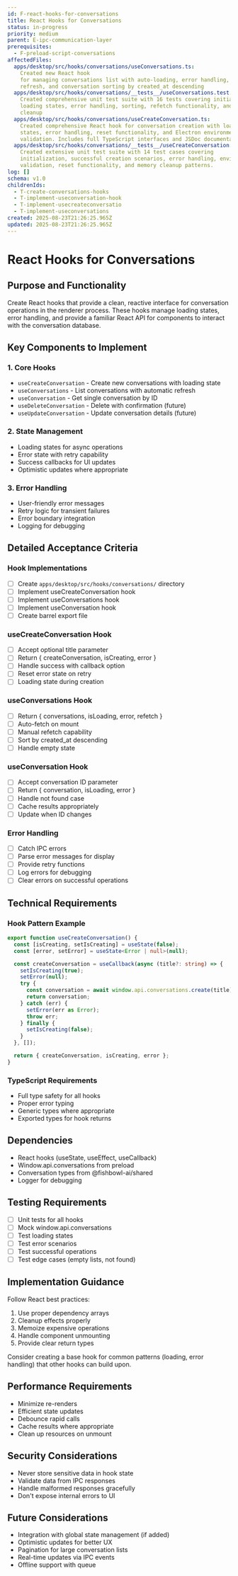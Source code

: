 ```yaml
---
id: F-react-hooks-for-conversations
title: React Hooks for Conversations
status: in-progress
priority: medium
parent: E-ipc-communication-layer
prerequisites:
  - F-preload-script-conversations
affectedFiles:
  apps/desktop/src/hooks/conversations/useConversations.ts:
    Created new React hook
    for managing conversations list with auto-loading, error handling, manual
    refresh, and conversation sorting by created_at descending
  apps/desktop/src/hooks/conversations/__tests__/useConversations.test.tsx:
    Created comprehensive unit test suite with 16 tests covering initialization,
    loading states, error handling, sorting, refetch functionality, and memory
    cleanup
  apps/desktop/src/hooks/conversations/useCreateConversation.ts:
    Created comprehensive React hook for conversation creation with loading
    states, error handling, reset functionality, and Electron environment
    validation. Includes full TypeScript interfaces and JSDoc documentation.
  apps/desktop/src/hooks/conversations/__tests__/useCreateConversation.test.tsx:
    Created extensive unit test suite with 14 test cases covering
    initialization, successful creation scenarios, error handling, environment
    validation, reset functionality, and memory cleanup patterns.
log: []
schema: v1.0
childrenIds:
  - T-create-conversations-hooks
  - T-implement-useconversation-hook
  - T-implement-usecreateconversatio
  - T-implement-useconversations
created: 2025-08-23T21:26:25.965Z
updated: 2025-08-23T21:26:25.965Z
---
```


# React Hooks for Conversations

## Purpose and Functionality

Create React hooks that provide a clean, reactive interface for conversation operations in the renderer process. These hooks manage loading states, error handling, and provide a familiar React API for components to interact with the conversation database.

## Key Components to Implement

### 1. Core Hooks

- `useCreateConversation` - Create new conversations with loading state
- `useConversations` - List conversations with automatic refresh
- `useConversation` - Get single conversation by ID
- `useDeleteConversation` - Delete with confirmation (future)
- `useUpdateConversation` - Update conversation details (future)

### 2. State Management

- Loading states for async operations
- Error state with retry capability
- Success callbacks for UI updates
- Optimistic updates where appropriate

### 3. Error Handling

- User-friendly error messages
- Retry logic for transient failures
- Error boundary integration
- Logging for debugging

## Detailed Acceptance Criteria

### Hook Implementations

- [ ] Create `apps/desktop/src/hooks/conversations/` directory
- [ ] Implement useCreateConversation hook
- [ ] Implement useConversations hook
- [ ] Implement useConversation hook
- [ ] Create barrel export file

### useCreateConversation Hook

- [ ] Accept optional title parameter
- [ ] Return { createConversation, isCreating, error }
- [ ] Handle success with callback option
- [ ] Reset error state on retry
- [ ] Loading state during creation

### useConversations Hook

- [ ] Return { conversations, isLoading, error, refetch }
- [ ] Auto-fetch on mount
- [ ] Manual refetch capability
- [ ] Sort by created_at descending
- [ ] Handle empty state

### useConversation Hook

- [ ] Accept conversation ID parameter
- [ ] Return { conversation, isLoading, error }
- [ ] Handle not found case
- [ ] Cache results appropriately
- [ ] Update when ID changes

### Error Handling

- [ ] Catch IPC errors
- [ ] Parse error messages for display
- [ ] Provide retry functions
- [ ] Log errors for debugging
- [ ] Clear errors on successful operations

## Technical Requirements

### Hook Pattern Example

```typescript
export function useCreateConversation() {
  const [isCreating, setIsCreating] = useState(false);
  const [error, setError] = useState<Error | null>(null);

  const createConversation = useCallback(async (title?: string) => {
    setIsCreating(true);
    setError(null);
    try {
      const conversation = await window.api.conversations.create(title);
      return conversation;
    } catch (err) {
      setError(err as Error);
      throw err;
    } finally {
      setIsCreating(false);
    }
  }, []);

  return { createConversation, isCreating, error };
}
```

### TypeScript Requirements

- Full type safety for all hooks
- Proper error typing
- Generic types where appropriate
- Exported types for hook returns

## Dependencies

- React hooks (useState, useEffect, useCallback)
- Window.api.conversations from preload
- Conversation types from @fishbowl-ai/shared
- Logger for debugging

## Testing Requirements

- [ ] Unit tests for all hooks
- [ ] Mock window.api.conversations
- [ ] Test loading states
- [ ] Test error scenarios
- [ ] Test successful operations
- [ ] Test edge cases (empty lists, not found)

## Implementation Guidance

Follow React best practices:

1. Use proper dependency arrays
2. Cleanup effects properly
3. Memoize expensive operations
4. Handle component unmounting
5. Provide clear return types

Consider creating a base hook for common patterns (loading, error handling) that other hooks can build upon.

## Performance Requirements

- Minimize re-renders
- Efficient state updates
- Debounce rapid calls
- Cache results where appropriate
- Clean up resources on unmount

## Security Considerations

- Never store sensitive data in hook state
- Validate data from IPC responses
- Handle malformed responses gracefully
- Don't expose internal errors to UI

## Future Considerations

- Integration with global state management (if added)
- Optimistic updates for better UX
- Pagination for large conversation lists
- Real-time updates via IPC events
- Offline support with queue
